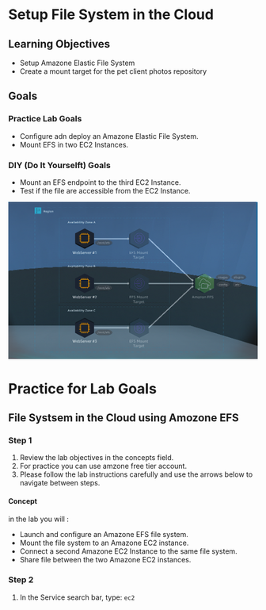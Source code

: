 # Setup File System in the Cloud

## Learning Objectives

- Setup Amazone Elastic File System
- Create a mount target for the pet client photos repository

## Goals

### Practice Lab Goals

- Configure adn deploy an Amazone Elastic File System.
- Mount EFS in two EC2 Instances.

### DIY (Do It Yourselft) Goals

- Mount an EFS endpoint to the third EC2 Instance.
- Test if the file are accessible from the EC2 Instance.

<p align="center"><img src="./assets/file-system-in-the-cloud/01.PNG"></p>

# Practice for Lab Goals

## File Systsem in the Cloud using Amozone EFS

### Step 1

1. Review the lab objectives in the concepts field.
2. For practice you can use amzone free tier account.
3. Please follow the lab instructions carefully and use the arrows below to navigate between steps.

#### Concept

in the lab you will :

- Launch and configure an Amazone EFS file system.
- Mount the file system to an Amazone EC2 instance.
- Connect a second Amazone EC2 Instance to the same file system.
- Share file between the two Amazone EC2 instances.

### Step 2

1. In the Service search bar, type: `ec2`
